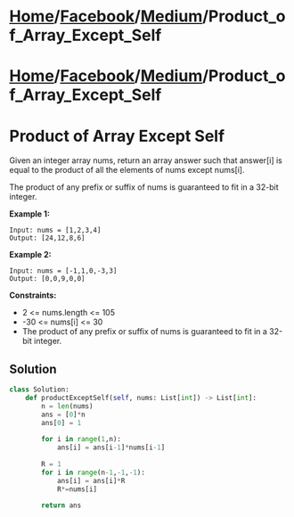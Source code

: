 # [Home](./../../..)/[Facebook](./../..)/[Medium](./..)/Product_of_Array_Except_Self
# [Home](./../../..)/[Facebook](./../..)/[Medium](./..)/Product_of_Array_Except_Self
<h1>Product of Array Except Self</h1>

<p>
Given an integer array nums, return an array answer such that answer[i] is equal to the product of all the elements of nums except nums[i].

The product of any prefix or suffix of nums is guaranteed to fit in a 32-bit integer.

</p>

<b>Example 1:</b>

    Input: nums = [1,2,3,4]
    Output: [24,12,8,6]
    
<b>Example 2:</b>

    Input: nums = [-1,1,0,-3,3]
    Output: [0,0,9,0,0]

<b>Constraints:</b>

- 2 <= nums.length <= 105
- -30 <= nums[i] <= 30
- The product of any prefix or suffix of nums is guaranteed to fit in a 32-bit integer.

<h2>Solution</h2>

```python
class Solution:
    def productExceptSelf(self, nums: List[int]) -> List[int]:
        n = len(nums)
        ans = [0]*n
        ans[0] = 1
        
        for i in range(1,n):
            ans[i] = ans[i-1]*nums[i-1]
            
        R = 1
        for i in range(n-1,-1,-1):
            ans[i] = ans[i]*R
            R*=nums[i]
        
        return ans
```
